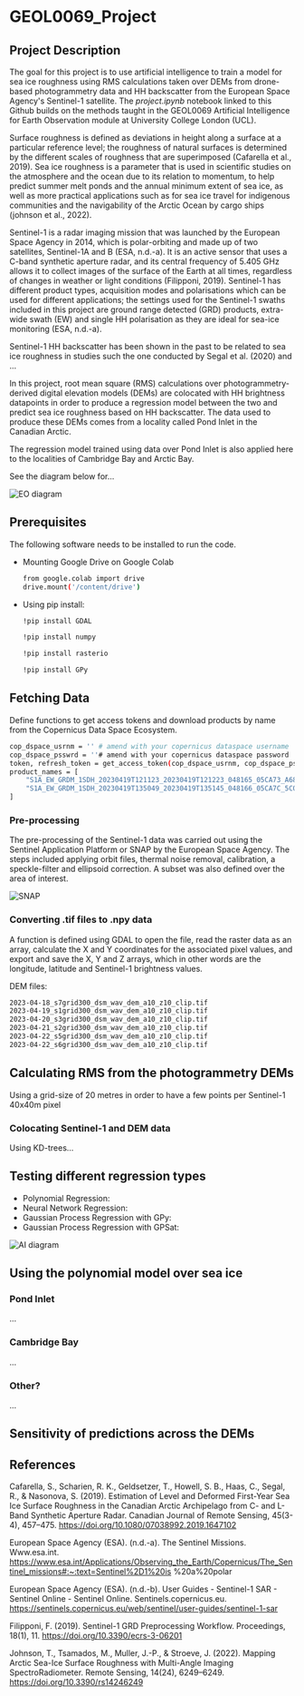 # GEOL0069_Project

  <!-- DESCRIPTION -->
## Project Description

The goal for this project is to use artificial intelligence to train a model for sea ice roughness using RMS calculations taken over DEMs from drone-based photogrammetry data and HH backscatter from the European Space Agency's Sentinel-1 satellite. The _project.ipynb_ notebook linked to this Github builds on the methods taught in the GEOL0069 Artificial Intelligence for Earth Observation module at University College London (UCL).

Surface roughness is defined as deviations in height along a surface at a particular reference level; the roughness of natural surfaces is determined by the different scales of roughness that are superimposed (Cafarella et al., 2019). Sea ice roughness is a parameter that is used in scientific studies on the atmosphere and the ocean due to its relation to momentum, to help predict summer melt ponds and the annual minimum extent of sea ice, as well as more practical applications such as for sea ice travel for indigenous communities and the navigability of the Arctic Ocean by cargo ships (johnson et al., 2022).

Sentinel-1 is a radar imaging mission that was launched by the European Space Agency in 2014, which is polar-orbiting and made up of two satellites, Sentinel-1A and B (ESA, n.d.-a). It is an active sensor that uses a C-band synthetic aperture radar, and its central frequency of 5.405 GHz allows it to collect images of the surface of the Earth at all times, regardless of changes in weather or light conditions (Filipponi, 2019). Sentinel-1 has different product types, acquisition modes and polarisations which can be used for different applications; the settings used for the Sentinel-1 swaths included in this project are ground range detected (GRD) products, extra-wide swath (EW) and single HH polarisation as they are ideal for sea-ice monitoring (ESA, n.d.-a).

Sentinel-1 HH backscatter has been shown in the past to be related to sea ice roughness in studies such the one conducted by Segal et al. (2020) and ...

In this project, root mean square (RMS) calculations over photogrammetry-derived digital elevation models (DEMs) are colocated with HH brightness datapoints in order to produce a regression model between the two and predict sea ice roughness based on HH backscatter. The data used to produce these DEMs comes from a locality called Pond Inlet in the Canadian Arctic.

The regression model trained using data over Pond Inlet is also applied here to the localities of Cambridge Bay and Arctic Bay.

See the diagram below for...

![EO diagram](EO_diagram.png)

  <!-- GETTING STARTED -->
## Prerequisites

The following software needs to be installed to run the code.
* Mounting Google Drive on Google Colab
  ```sh
  from google.colab import drive
  drive.mount('/content/drive')
  ```
* Using pip install:
  ```sh
  !pip install GDAL
  ```
  ```sh
  !pip install numpy
  ```
  ```sh
  !pip install rasterio
  ```
  ```sh
  !pip install GPy
  ```

  <!-- DATA -->
## Fetching Data

Define functions to get access tokens and download products by name from the Copernicus Data Space Ecosystem.

```sh
cop_dspace_usrnm = '' # amend with your copernicus dataspace username
cop_dspace_psswrd = ''# amend with your copernicus dataspace password
token, refresh_token = get_access_token(cop_dspace_usrnm, cop_dspace_psswrd)
product_names = [
    "S1A_EW_GRDM_1SDH_20230419T121123_20230419T121223_048165_05CA73_A681.SAFE",
    "S1A_EW_GRDM_1SDH_20230419T135049_20230419T135145_048166_05CA7C_5C05.SAFE"
]
```

### Pre-processing

The pre-processing of the Sentinel-1 data was carried out using the Sentinel Application Platform or SNAP by the European Space Agency. The steps included applying orbit files, thermal noise removal, calibration, a speckle-filter and ellipsoid correction. A subset was also defined over the area of interest.

![SNAP](SNAP_processing_chain.png)

### Converting .tif files to .npy data

A function is defined using GDAL to open the file, read the raster data as an array, calculate the X and Y coordinates for the associated pixel values, and export and save the X, Y and Z arrays, which in other words are the longitude, latitude and Sentinel-1 brightness values.

DEM files:
```sh
2023-04-18_s7grid300_dsm_wav_dem_a10_z10_clip.tif
2023-04-19_s1grid300_dsm_wav_dem_a10_z10_clip.tif
2023-04-20_s3grid300_dsm_wav_dem_a10_z10_clip.tif
2023-04-21_s2grid300_dsm_wav_dem_a10_z10_clip.tif
2023-04-22_s5grid300_dsm_wav_dem_a10_z10_clip.tif
2023-04-22_s6grid300_dsm_wav_dem_a10_z10_clip.tif
```

  <!-- DEM -->
## Calculating RMS from the photogrammetry DEMs

Using a grid-size of 20 metres in order to have a few points per Sentinel-1 40x40m pixel

### Colocating Sentinel-1 and DEM data

Using KD-trees...

  <!-- REGRESSION -->
## Testing different regression types

* Polynomial Regression:
* Neural Network Regression:
* Gaussian Process Regression with GPy:
* Gaussian Process Regression with GPSat:

![AI diagram](AI_diagram.png)

  <!-- MODEL ROLLOUT -->
## Using the polynomial model over sea ice
### Pond Inlet

...

### Cambridge Bay

...

### Other?

...

  <!-- SENSITIVITY -->
## Sensitivity of predictions across the DEMs



<!-- REFERENCES -->
## References

Cafarella, S., Scharien, R. K., Geldsetzer, T., Howell, S. B., Haas, C., Segal, R., & Nasonova, S. (2019). Estimation of Level and Deformed First-Year Sea Ice Surface Roughness in the Canadian Arctic Archipelago from C- and L-Band Synthetic Aperture Radar. Canadian Journal of Remote Sensing, 45(3-4), 457–475. https://doi.org/10.1080/07038992.2019.1647102

European Space Agency (ESA). (n.d.-a). The Sentinel Missions. Www.esa.int.
https://www.esa.int/Applications/Observing_the_Earth/Copernicus/The_Sentinel_missions#:~:text=Sentinel%2D1%20is
%20a%20polar

European Space Agency (ESA). (n.d.-b). User Guides - Sentinel-1 SAR - Sentinel Online - Sentinel Online. Sentinels.copernicus.eu.
https://sentinels.copernicus.eu/web/sentinel/user-guides/sentinel-1-sar

Filipponi, F. (2019). Sentinel-1 GRD Preprocessing Workflow. Proceedings, 18(1), 11. https://doi.org/10.3390/ecrs-3-06201

Johnson, T., Tsamados, M., Muller, J.-P., & Stroeve, J. (2022). Mapping Arctic Sea-Ice Surface Roughness with Multi-Angle
Imaging SpectroRadiometer. Remote Sensing, 14(24), 6249–6249. https://doi.org/10.3390/rs14246249

